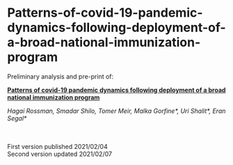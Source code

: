 # Patterns-of-covid-19-pandemic-dynamics-following-deployment-of-a-broad-national-immunization-program

Preliminary analysis and pre-print of:

**[Patterns of covid-19 pandemic dynamics following deployment of a broad national immunization program](https://github.com/hrossman/Patterns-of-covid-19-pandemic-dynamics-following-deployment-of-a-broad-national-immunization-program/blob/main/2021-02-07%20%20-%20Patterns%20of%20covid-19%20pandemic%20dynamics%20following%20deployment%20of%20a%20broad%20national%20immunization%20program.pdf)**

_Hagai Rossman, Smadar Shilo, Tomer Meir, Malka Gorfine*, Uri Shalit*, Eran Segal*_

<br />
<br />
First version published 2021/02/04 
<br />
Second version updated 2021/02/07
